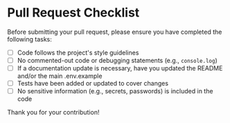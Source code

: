 # Pull Request Checklist

Before submitting your pull request, please ensure you have completed
the following tasks:

- [ ] Code follows the project's style guidelines
- [ ] No commented-out code or debugging statements (e.g., `console.log`)
- [ ] If a documentation update is necessary, have you updated the README
      and/or the main .env.example
- [ ] Tests have been added or updated to cover changes
- [ ] No sensitive information (e.g., secrets, passwords) is included in the code

Thank you for your contribution!
